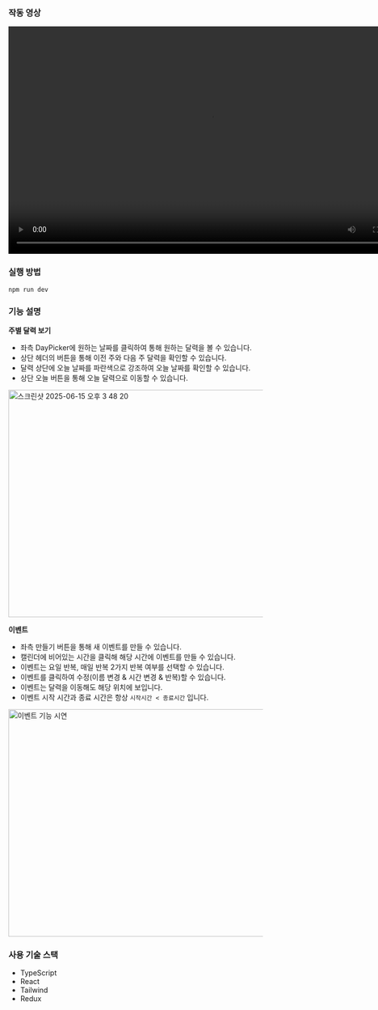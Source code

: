 ### 작동 영상

<video width="800" height="450" controls>
  <source src="https://github.com/user-attachments/assets/1048f295-462a-4d4f-b758-b35281d2ac7e" type="video/mp4">
</video>

### 실행 방법
```
npm run dev
```

### 기능 설명

**주별 달력 보기**

- 좌측 DayPicker에 원하는 날짜를 클릭하여 통해 원하는 달력을 볼 수 있습니다.
- 상단 헤더의 버튼을 통해 이전 주와 다음 주 달력을 확인할 수 있습니다.
- 달력 상단에 오늘 날짜를 파란색으로 강조하여 오늘 날짜를 확인할 수 있습니다.
- 상단 오늘 버튼을 통해 오늘 달력으로 이동할 수 있습니다.

<img width="800" height="450" alt="스크린샷 2025-06-15 오후 3 48 20" src="https://github.com/user-attachments/assets/01689afe-9e0c-485f-b4d7-f6942ee9dcfe" />

**이벤트**

- 좌측 만들기 버튼을 통해 새 이벤트를 만들 수 있습니다.
- 캘린더에 비어있는 시간을 클릭해 해당 시간에 이벤트를 만들 수 있습니다.
- 이벤트는 요일 반복, 매일 반복 2가지 반복 여부를 선택할 수 있습니다.
- 이벤트를 클릭하여 수정(이름 변경 & 시간 변경 & 반복)할 수 있습니다.
- 이벤트는 달력을 이동해도 해당 위치에 보입니다.
- 이벤트 시작 시간과 종료 시간은 항상 `시작시간 < 종료시간` 입니다.

<img width="800" height="450" alt="이벤트 기능 시연" src="https://github.com/user-attachments/assets/e3b5c97f-9b8d-4147-b20c-5b3602acb58e" />

### 사용 기술 스택 
- TypeScript
- React
- Tailwind
- Redux
